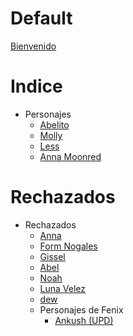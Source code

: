 # Default

[Bienvenido](WikiInfo/Bienvenido.md)

# Indice

- Personajes
  - [Abelito](Personajes/Abelito.md)
  - [Molly](Personajes/Molly.md)
  - [Less](Personajes/Less.md)
  - [Anna Moonred](Personajes/Fenix/AnnaMoonred.md)


# Rechazados

- Rechazados
  - [Anna](Personajes/Anna.md)
  - [Form Nogales](Personajes/FormNogales.md)
  - [Gissel](Personajes/Gissel.md)
  - [Abel](Personajes/Abel.md)
  - [Noah](Personajes/Noah.md)
  - [Luna Velez](Personajes/LunaVelez.md)
  - [dew](Personajes/dew.md)
  - Personajes de Fenix
    - [Ankush (UPD)](Personajes/Fenix/Ankush.md)
